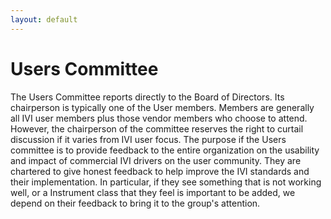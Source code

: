 ```yaml
---
layout: default
---
```


# Users Committee

The Users Committee reports directly to the Board of Directors. Its
chairperson is typically one of the User members. Members are generally
all IVI user members plus those vendor members who choose to attend.
However, the chairperson of the committee reserves the right to curtail
discussion if it varies from IVI user focus. The purpose if the Users
committee is to provide feedback to the entire organization on the
usability and impact of commercial IVI drivers on the user community.
They are chartered to give honest feedback to help improve the IVI
standards and their implementation. In particular, if they see something
that is not working well, or a Instrument class that they feel is
important to be added, we depend on their feedback to bring it to the
group's attention.
